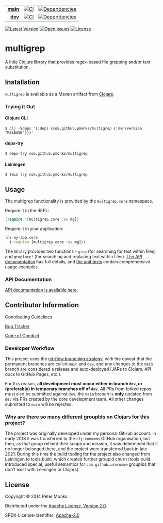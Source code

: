 | | | |
|---:|:---:|:---:|
| [**main**](https://github.com/pmonks/multigrep/tree/main) | [![CI](https://github.com/pmonks/multigrep/workflows/CI/badge.svg?branch=main)](https://github.com/pmonks/multigrep/actions?query=workflow%3ACI+branch%3Amain) | [![Dependencies](https://github.com/pmonks/multigrep/workflows/dependencies/badge.svg?branch=main)](https://github.com/pmonks/multigrep/actions?query=workflow%3Adependencies+branch%3Amain) |
| [**dev**](https://github.com/pmonks/multigrep/tree/dev) | [![CI](https://github.com/pmonks/multigrep/workflows/CI/badge.svg?branch=dev)](https://github.com/pmonks/multigrep/actions?query=workflow%3ACI+branch%3Adev) | [![Dependencies](https://github.com/pmonks/multigrep/workflows/dependencies/badge.svg?branch=dev)](https://github.com/pmonks/multigrep/actions?query=workflow%3Adependencies+branch%3Adev) |

[![Latest Version](https://img.shields.io/clojars/v/com.github.pmonks/multigrep)](https://clojars.org/com.github.pmonks/multigrep/) [![Open Issues](https://img.shields.io/github/issues/pmonks/multigrep.svg)](https://github.com/pmonks/multigrep/issues) [![License](https://img.shields.io/github/license/pmonks/multigrep.svg)](https://github.com/pmonks/multigrep/blob/main/LICENSE)

# multigrep

A little Clojure library that provides regex-based file grepping and/or text substitution.

## Installation

`multigrep` is available as a Maven artifact from [Clojars](https://clojars.org/com.github.pmonks/multigrep).

### Trying it Out

#### Clojure CLI

```shell
$ clj -Sdeps '{:deps {com.github.pmonks/multigrep {:mvn/version "RELEASE"}}}'
```

#### deps-try

```shell
$ deps-try com.github.pmonks/multigrep
```

#### Leiningen

```shell
$ lein try com.github.pmonks/multigrep
```

## Usage

The multigrep functionality is provided by the `multigrep.core` namespace.

Require it in the REPL:

```clojure
(require '[multigrep.core :as mg])
```

Require it in your application:

```clojure
(ns my-app.core
  (:require [multigrep.core :as mg]))
```

The library provides two functions - `grep` (for searching for text within files) and `greplace!` (for searching and replacing text within files).
[The API documentation](https://pmonks.github.io/multigrep/) has full details, and [the unit tests](https://github.com/pmonks/multigrep/blob/main/test/multigrep/core_test.clj) contain comprehensive usage examples.

### API Documentation

[API documentation is available here](https://pmonks.github.io/multigrep/).

## Contributor Information

[Contributing Guidelines](https://github.com/pmonks/multigrep/blob/main/.github/CONTRIBUTING.md)

[Bug Tracker](https://github.com/pmonks/multigrep/issues)

[Code of Conduct](https://github.com/pmonks/multigrep/blob/main/.github/CODE_OF_CONDUCT.md)

### Developer Workflow

This project uses the [git-flow branching strategy](https://nvie.com/posts/a-successful-git-branching-model/), with the caveat that the permanent branches are called `main` and `dev`, and any changes to the `main` branch are considered a release and auto-deployed (JARs to Clojars, API docs to GitHub Pages, etc.).

For this reason, **all development must occur either in branch `dev`, or (preferably) in temporary branches off of `dev`.**  All PRs from forked repos must also be submitted against `dev`; the `main` branch is **only** updated from `dev` via PRs created by the core development team.  All other changes submitted to `main` will be rejected.

### Why are there so many different groupIds on Clojars for this project?

The project was originally developed under my personal GitHub account.  In early 2018 it was transferred to the `clj-commons` GitHub organisation, but then, as that group refined their scope and mission, it was determined that it no longer belonged there, and the project were transferred back in late 2021.  During this time the build tooling for the project also changed from Leiningen to tools.build, which created further groupId churn (tools.build introduced special, useful semantics for `com.github.username` groupIds that don't exist with Leiningen or Clojars).

## License

Copyright © 2014 Peter Monks

Distributed under the [Apache License, Version 2.0](http://www.apache.org/licenses/LICENSE-2.0).

SPDX-License-Identifier: [Apache-2.0](https://spdx.org/licenses/Apache-2.0)
